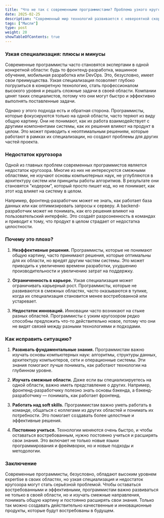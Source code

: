 ```yaml
---
title: "Что не так с современными программистами? Проблема узкого кругозора"
date: 2025-02-25
description: "Современный мир технологий развивается с невероятной скоростью, и программисты играют ключевую роль в этом процессе. Однако, несмотря на высокий спрос на IT-специалистов и их востребованность, всё чаще можно услышать критику в адрес современных программистов. Одна из главных претензий — их узкая специализация и недостаток кругозора. Почему это стало проблемой и как это влияет на индустрию в целом?"
tags: ["Мысли"]
type: post
weight: 20
showTableOfContents: true
---
```


### Узкая специализация: плюсы и минусы

Современные программисты часто становятся экспертами в одной конкретной области: будь то фронтенд-разработка, машинное обучение, мобильная разработка или DevOps. Это, безусловно, имеет свои преимущества. Узкая специализация позволяет глубоко погрузиться в конкретную технологию, стать профессионалом высокого уровня и решать сложные задачи в своей области. Компании ценят таких специалистов, потому что они могут быстро и эффективно выполнять поставленные задачи.

Однако у этого подхода есть и обратная сторона. Программисты, которые фокусируются только на одной области, часто теряют из виду общую картину. Они не понимают, как их работа взаимодействует с другими компонентами системы, как их решения влияют на продукт в целом. Это может приводить к неоптимальным решениям, которые работают в рамках их специализации, но создают проблемы для других частей проекта.

### Недостаток кругозора

Одной из главных проблем современных программистов является недостаток кругозора. Многие из них не интересуются смежными областями, не изучают основы компьютерных наук, не углубляются в архитектуру систем или принципы работы алгоритмов. В результате они становятся "кодером", который просто пишет код, но не понимает, как этот код влияет на систему в целом.

Например, фронтенд-разработчик может не знать, как работает база данных или как оптимизировать запросы к серверу. А backend-разработчик может не понимать, как его решения влияют на пользовательский интерфейс. Это создаёт разрозненность в командах и приводит к тому, что продукт в целом страдает от недостатка целостности.

### Почему это плохо?

1. **Неэффективные решения.** Программисты, которые не понимают общую картину, часто принимают решения, которые оптимальны для их области, но вредят другим частям системы. Это может приводить к увеличению времени разработки, ухудшению производительности и увеличению затрат на поддержку.

2. **Ограниченность в карьере.** Узкая специализация может ограничивать карьерный рост. Программисты, которые не развиваются в смежных областях, часто оказываются в тупике, когда их специализация становится менее востребованной или устаревает.

3. **Недостаток инноваций.** Инновации часто возникают на стыке разных областей. Программисты с узким кругозором редко способны предложить что-то действительно новое, потому что они не видят связей между разными технологиями и подходами.

### Как исправить ситуацию?

1. **Развивать фундаментальные знания.** Программистам важно изучать основы компьютерных наук: алгоритмы, структуры данных, архитектуру компьютеров, сети и операционные системы. Эти знания помогают лучше понимать, как работают технологии на глубинном уровне.

2. **Изучать смежные области.** Даже если вы специализируетесь на одной области, важно иметь представление о других. Например, фронтенд-разработчику полезно знать основы бэкенда, а бэкенд-разработчику — понимать, как работает фронтенд.

3. **Работать над soft skills.** Программистам важно уметь работать в команде, общаться с коллегами из других областей и понимать их потребности. Это помогает создавать более целостные и эффективные решения.

4. **Постоянно учиться.** Технологии меняются очень быстро, и чтобы оставаться востребованным, нужно постоянно учиться и расширять свои знания. Это включает не только новые языки программирования и фреймворки, но и новые подходы и методологии.

### Заключение

Современные программисты, безусловно, обладают высоким уровнем expertise в своих областях, но узкая специализация и недостаток кругозора могут стать серьёзной проблемой. Чтобы оставаться востребованными и эффективными, программистам важно развиваться не только в своей области, но и изучать смежные направления, понимать общую картину и постоянно расширять свои знания. Только так можно создавать действительно качественные и инновационные продукты, которые будут востребованы в будущем.